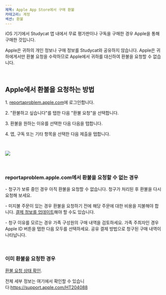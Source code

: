 ```yaml
---
제목: Apple App Store에서 구매 환불
카테고리: 계정
섹션: 환불
---
```

iOS 기기에서 Studycat 앱 내에서 무료 평가판이나 구독을 구매한 경우 Apple을 통해 구매한 것입니다. 

Apple은 귀하의 개인 정보나 구매 정보를 Studycat와 공유하지 않습니다. Apple은 귀하에게서만 환불 요청을 수락하므로 Apple에서 귀하를 대신하여 환불을 요청할 수 없습니다.

 

## Apple에서 환불을 요청하는 방법

1\. [reportaproblem.apple.com](https://reportaproblem.apple.com/)에 로그인합니다.

2\. "환불하고 싶습니다"를 탭한 다음 "환불 요청"을 선택합니다.

3\. 환불을 원하는 이유를 선택한 다음 다음을 탭합니다.

4\. 앱, 구독 또는 기타 항목을 선택한 다음 제출을 탭합니다.

 

​![](/attachments/token/EIRFxjZzzik6OVcPJeEE4MFaP/?name=ios14-iphone-12-pro-safari-report-a-problem.png)​

 

### reportaproblem.apple.com에서 환불을 요청할 수 없는 경우

\- 청구가 보류 중인 경우 아직 환불을 요청할 수 없습니다. 청구가 처리된 후 환불을 다시 요청해 보세요.

\- 미지불 주문이 있는 경우 환불을 요청하기 전에 해당 주문에 대한 비용을 지불해야 합니다. [결제 정보를 업데이트](https://support.apple.com/kb/HT201266)해야 할 수도 있습니다.

\- 청구 이유를 모르는 경우 가족 구성원의 구매 내역을 검토하세요. 가족 주최자인 경우 Apple ID 버튼을 탭한 다음 모두를 선택하세요. 공유 결제 방법으로 청구된 구매 내역이 나타납니다.

 

### 이미 환불을 요청한 경우

[환불 요청 상태 확인](https://support.apple.com/kb/HT210904).






전체 세부 정보는 여기에서 확인할 수 있습니다:<https://support.apple.com/HT204088>